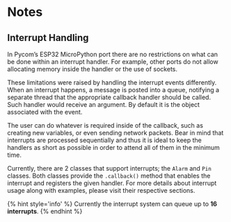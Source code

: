 # Notes

## Interrupt Handling

In Pycom’s ESP32 MicroPython port there are no restrictions on what can be done within an interrupt handler. For example, other ports do not allow allocating memory inside the handler or the use of sockets.

These limitations were raised by handling the interrupt events differently. When an interrupt happens, a message is posted into a queue, notifying a separate thread that the appropriate callback handler should be called. Such handler would receive an argument. By default it is the object associated with the event.

The user can do whatever is required inside of the callback, such as creating new variables, or even sending network packets. Bear in mind that interrupts are processed sequentially and thus it is ideal to keep the handlers as short as possible in order to attend all of them in the minimum time.

Currently, there are 2 classes that support interrupts; the `Alarm` and `Pin` classes. Both classes provide the `.callback()` method that enables the interrupt and registers the given handler. For more details about interrupt usage along with examples, please visit their respective sections.

{% hint style='info' %}
Currently the interrupt system can queue up to **16 interrupts**.
{% endhint %}
